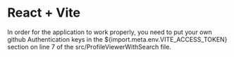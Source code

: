 # React + Vite

In order for the application to work properly, you need to put your own github Authentication keys in the ${import.meta.env.VITE_ACCESS_TOKEN} section on line 7 of the src/ProfileViewerWithSearch file.
